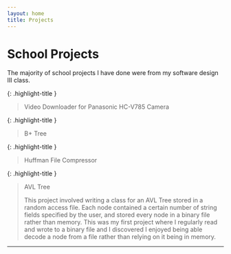 ```yaml
---
layout: home
title: Projects
---
```

# School Projects

The majority of school projects I have done were from my software design III class.

{: .highlight-title }
> Video Downloader for Panasonic HC-V785 Camera 
>
>

{: .highlight-title }
> B+ Tree
>
>

{: .highlight-title }
> Huffman File Compressor
>
>

{: .highlight-title }
> AVL Tree
>
> This project involved writing a class for an AVL Tree stored in a random access file. Each node contained a certain number of string fields specified by the user, and stored every node in a binary file rather than memory. This was my first project where I regularly read and wrote to a binary file and I discovered I enjoyed being able decode a node from a file rather than relying on it being in memory. 



----
